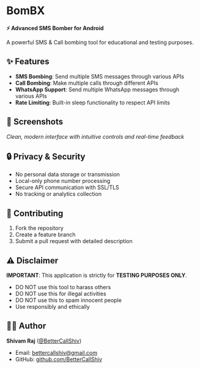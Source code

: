 # BomBX

**⚡ Advanced SMS Bomber for Android**

A powerful SMS & Call bombing tool for educational and testing purposes.

## ✨ Features

- **SMS Bombing**: Send multiple SMS messages through various APIs
- **Call Bombing**: Make multiple calls through different APIs
- **WhatsApp Support**: Send multiple WhatsApp messages through various APIs
- **Rate Limiting**: Built-in sleep functionality to respect API limits

## 📱 Screenshots

*Clean, modern interface with intuitive controls and real-time feedback*

## 🔒 Privacy & Security
- No personal data storage or transmission
- Local-only phone number processing
- Secure API communication with SSL/TLS
- No tracking or analytics collection

## 🤝 Contributing

1. Fork the repository
2. Create a feature branch
3. Submit a pull request with detailed description

## ⚠️ Disclaimer

**IMPORTANT**: This application is strictly for **TESTING PURPOSES ONLY**.

- DO NOT use this tool to harass others
- DO NOT use this for illegal activities  
- DO NOT use this to spam innocent people
- Use responsibly and ethically

## 👨‍💻 Author

**Shivam Raj** ([@BetterCallShiv](https://github.com/BetterCallShiv))
- Email: [bettercallshiv@gmail.com](mailto:bettercallshiv@gmail.com)
- GitHub: [github.com/BetterCallShiv](https://github.com/BetterCallShiv)
